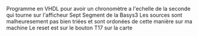 Programme en VHDL pour avoir un chronomètre a l'echelle de la seconde qui tourne sur l'afficheur Sept Segment de la Basys3
Les sources sont malheuresement pas bien triées et sont ordonées de cette manière sur ma machine
Le reset est sur le bouton T17 sur la carte 
